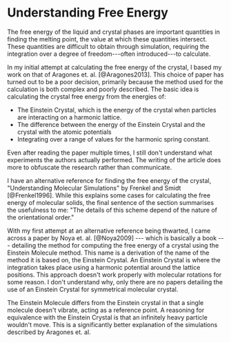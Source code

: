 Understanding Free Energy
=========================


The free energy of the liquid and crystal phases are important quantities in finding the melting point, the value at which these quantities intersect. These quantities are difficult to obtain through simulation, requiring the integration over a degree of freedom---often introduced---to calculate.

In my initial attempt at calculating the free energy of the crystal, I based my work on that of Aragones et. al. [@Aragones2013]. This choice of paper has turned out to be a poor decision, primarily because the method used for the calculation is both complex and poorly described. The basic idea is calculating the crystal free energy from the energies of:

- The Einstein Crystal, which is the energy of the crystal when particles are interacting on a harmonic lattice.
- The difference between the energy of the Einstein Crystal and the crystal with the atomic potentials
- Integrating over a range of values for the harmonic spring constant.

Even after reading the paper multiple times, I still don't understand what experiments the authors actually performed. The writing of the article does more to obfuscate the research rather than communicate.

I have an alternative reference for finding the free energy of the crystal, "Understanding Molecular Simulations" by Frenkel and Smidt [@Frenkel1996]. While this explains some cases for calculating the free energy of molecular solids, the final sentence of the section summarises the usefulness to me: "The details of this scheme depend of the nature of the orientational order."

With my first attempt at an alternative reference being thwarted, I came across a paper by Noya et. al. [@Noya2009] --- which is basically a book --- detailing the method for computing the free energy of a crystal using the Einstein Molecule method. This name is a derivation of the name of the method it is based on, the Einstein Crystal. An Einstein Crystal is where the integration takes place using a harmonic potential around the lattice positions. This approach doesn't work properly with molecular rotations for some reason. I don't understand why, only there are no papers detailing the use of an Einstein Crystal for symmetrical molecular crystal.

The Einstein Molecule differs from the Einstein crystal in that a single molecule doesn't vibrate, acting as a reference point. A reasoning for equivalence with the Einstein Crystal is that an infinitely heavy particle wouldn't move. This is a significantly better explanation of the simulations described by Aragones et. al.
